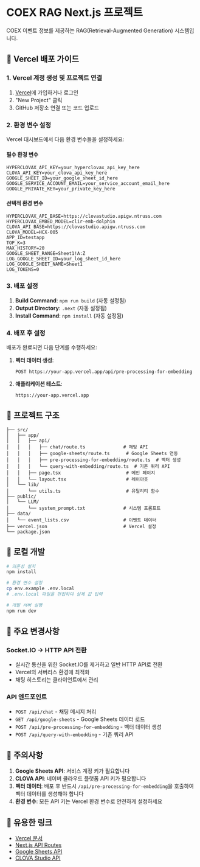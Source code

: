 # COEX RAG Next.js 프로젝트

COEX 이벤트 정보를 제공하는 RAG(Retrieval-Augmented Generation) 시스템입니다.

## 🚀 Vercel 배포 가이드

### 1. Vercel 계정 생성 및 프로젝트 연결

1. [Vercel](https://vercel.com)에 가입하거나 로그인
2. "New Project" 클릭
3. GitHub 저장소 연결 또는 코드 업로드

### 2. 환경 변수 설정

Vercel 대시보드에서 다음 환경 변수들을 설정하세요:

#### 필수 환경 변수
```
HYPERCLOVAX_API_KEY=your_hyperclovax_api_key_here
CLOVA_API_KEY=your_clova_api_key_here
GOOGLE_SHEET_ID=your_google_sheet_id_here
GOOGLE_SERVICE_ACCOUNT_EMAIL=your_service_account_email_here
GOOGLE_PRIVATE_KEY=your_private_key_here
```

#### 선택적 환경 변수
```
HYPERCLOVAX_API_BASE=https://clovastudio.apigw.ntruss.com
HYPERCLOVAX_EMBED_MODEL=clir-emb-dolphin
CLOVA_API_BASE=https://clovastudio.apigw.ntruss.com
CLOVA_MODEL=HCX-005
APP_ID=testapp
TOP_K=3
MAX_HISTORY=20
GOOGLE_SHEET_RANGE=Sheet1!A:Z
LOG_GOOGLE_SHEET_ID=your_log_sheet_id_here
LOG_GOOGLE_SHEET_NAME=Sheet1
LOG_TOKENS=0
```

### 3. 배포 설정

1. **Build Command**: `npm run build` (자동 설정됨)
2. **Output Directory**: `.next` (자동 설정됨)
3. **Install Command**: `npm install` (자동 설정됨)

### 4. 배포 후 설정

배포가 완료되면 다음 단계를 수행하세요:

1. **벡터 데이터 생성**:
   ```
   POST https://your-app.vercel.app/api/pre-processing-for-embedding
   ```

2. **애플리케이션 테스트**:
   ```
   https://your-app.vercel.app
   ```

## 📁 프로젝트 구조

```
├── src/
│   ├── app/
│   │   ├── api/
│   │   │   ├── chat/route.ts              # 채팅 API
│   │   │   ├── google-sheets/route.ts      # Google Sheets 연동
│   │   │   ├── pre-processing-for-embedding/route.ts  # 벡터 생성
│   │   │   └── query-with-embedding/route.ts  # 기존 쿼리 API
│   │   ├── page.tsx                        # 메인 페이지
│   │   └── layout.tsx                      # 레이아웃
│   └── lib/
│       └── utils.ts                        # 유틸리티 함수
├── public/
│   └── LLM/
│       └── system_prompt.txt              # 시스템 프롬프트
├── data/
│   └── event_lists.csv                    # 이벤트 데이터
├── vercel.json                            # Vercel 설정
└── package.json
```

## 🔧 로컬 개발

```bash
# 의존성 설치
npm install

# 환경 변수 설정
cp env.example .env.local
# .env.local 파일을 편집하여 실제 값 입력

# 개발 서버 실행
npm run dev
```

## 📝 주요 변경사항

### Socket.IO → HTTP API 전환
- 실시간 통신을 위한 Socket.IO를 제거하고 일반 HTTP API로 전환
- Vercel의 서버리스 환경에 최적화
- 채팅 히스토리는 클라이언트에서 관리

### API 엔드포인트
- `POST /api/chat` - 채팅 메시지 처리
- `GET /api/google-sheets` - Google Sheets 데이터 로드
- `POST /api/pre-processing-for-embedding` - 벡터 데이터 생성
- `POST /api/query-with-embedding` - 기존 쿼리 API

## 🚨 주의사항

1. **Google Sheets API**: 서비스 계정 키가 필요합니다
2. **CLOVA API**: 네이버 클라우드 플랫폼 API 키가 필요합니다
3. **벡터 데이터**: 배포 후 반드시 `/api/pre-processing-for-embedding`을 호출하여 벡터 데이터를 생성해야 합니다
4. **환경 변수**: 모든 API 키는 Vercel 환경 변수로 안전하게 설정하세요

## 🔗 유용한 링크

- [Vercel 문서](https://vercel.com/docs)
- [Next.js API Routes](https://nextjs.org/docs/api-routes/introduction)
- [Google Sheets API](https://developers.google.com/sheets/api)
- [CLOVA Studio API](https://www.ncloud.com/product/aiService/clovaStudio)
